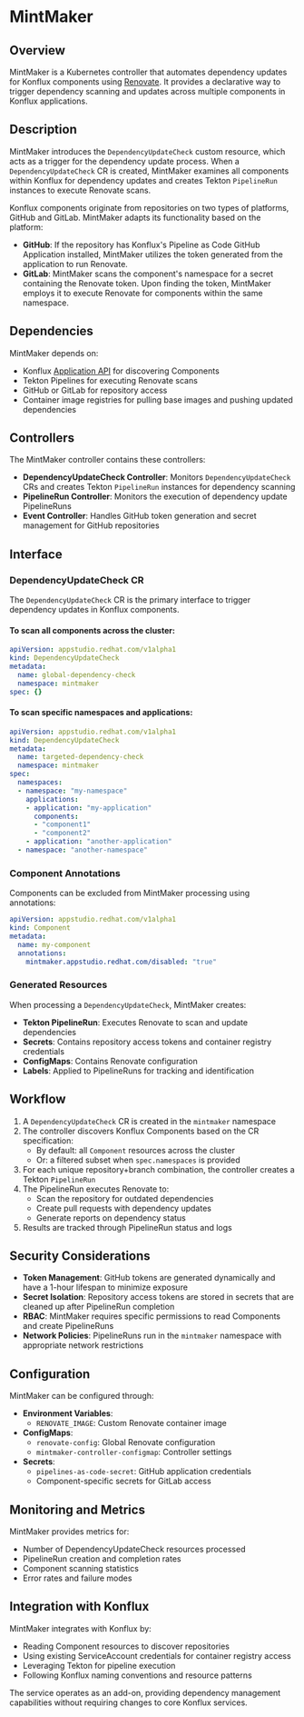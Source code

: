 # MintMaker

## Overview

MintMaker is a Kubernetes controller that automates dependency updates for Konflux components using [Renovate](https://docs.renovatebot.com). It provides a declarative way to trigger dependency scanning and updates across multiple components in Konflux applications.

## Description

MintMaker introduces the `DependencyUpdateCheck` custom resource, which acts as a trigger for the dependency update process. When a `DependencyUpdateCheck` CR is created, MintMaker examines all components within Konflux for dependency updates and creates Tekton `PipelineRun` instances to execute Renovate scans.

Konflux components originate from repositories on two types of platforms, GitHub and GitLab. MintMaker adapts its functionality based on the platform:

* **GitHub**: If the repository has Konflux's Pipeline as Code GitHub Application installed, MintMaker utilizes the token generated from the application to run Renovate.
* **GitLab**: MintMaker scans the component's namespace for a secret containing the Renovate token. Upon finding the token, MintMaker employs it to execute Renovate for components within the same namespace.

## Dependencies

MintMaker depends on:
- Konflux [Application API](https://konflux-ci.dev/docs/reference/kube-apis/application-api/) for discovering Components
- Tekton Pipelines for executing Renovate scans
- GitHub or GitLab for repository access
- Container image registries for pulling base images and pushing updated dependencies

## Controllers

The MintMaker controller contains these controllers:

- **DependencyUpdateCheck Controller**: Monitors `DependencyUpdateCheck` CRs and creates Tekton `PipelineRun` instances for dependency scanning
- **PipelineRun Controller**: Monitors the execution of dependency update PipelineRuns
- **Event Controller**: Handles GitHub token generation and secret management for GitHub repositories

## Interface

### DependencyUpdateCheck CR

The `DependencyUpdateCheck` CR is the primary interface to trigger dependency updates in Konflux components.

#### To scan all components across the cluster:

```yaml
apiVersion: appstudio.redhat.com/v1alpha1
kind: DependencyUpdateCheck
metadata:
  name: global-dependency-check
  namespace: mintmaker
spec: {}
```

#### To scan specific namespaces and applications:

```yaml
apiVersion: appstudio.redhat.com/v1alpha1
kind: DependencyUpdateCheck
metadata:
  name: targeted-dependency-check
  namespace: mintmaker
spec:
  namespaces:
  - namespace: "my-namespace"
    applications:
    - application: "my-application"
      components:
      - "component1"
      - "component2"
    - application: "another-application"
  - namespace: "another-namespace"
```

### Component Annotations

Components can be excluded from MintMaker processing using annotations:

```yaml
apiVersion: appstudio.redhat.com/v1alpha1
kind: Component
metadata:
  name: my-component
  annotations:
    mintmaker.appstudio.redhat.com/disabled: "true"
```

### Generated Resources

When processing a `DependencyUpdateCheck`, MintMaker creates:

- **Tekton PipelineRun**: Executes Renovate to scan and update dependencies
- **Secrets**: Contains repository access tokens and container registry credentials
- **ConfigMaps**: Contains Renovate configuration
- **Labels**: Applied to PipelineRuns for tracking and identification

## Workflow

1. A `DependencyUpdateCheck` CR is created in the `mintmaker` namespace
2. The controller discovers Konflux Components based on the CR specification:
   - By default: all `Component` resources across the cluster
   - Or: a filtered subset when `spec.namespaces` is provided
3. For each unique repository+branch combination, the controller creates a Tekton `PipelineRun`
4. The PipelineRun executes Renovate to:
   - Scan the repository for outdated dependencies
   - Create pull requests with dependency updates
   - Generate reports on dependency status
5. Results are tracked through PipelineRun status and logs

## Security Considerations

- **Token Management**: GitHub tokens are generated dynamically and have a 1-hour lifespan to minimize exposure
- **Secret Isolation**: Repository access tokens are stored in secrets that are cleaned up after PipelineRun completion
- **RBAC**: MintMaker requires specific permissions to read Components and create PipelineRuns
- **Network Policies**: PipelineRuns run in the `mintmaker` namespace with appropriate network restrictions

## Configuration

MintMaker can be configured through:

- **Environment Variables**: 
  - `RENOVATE_IMAGE`: Custom Renovate container image
- **ConfigMaps**: 
  - `renovate-config`: Global Renovate configuration
  - `mintmaker-controller-configmap`: Controller settings
- **Secrets**:
  - `pipelines-as-code-secret`: GitHub application credentials
  - Component-specific secrets for GitLab access

## Monitoring and Metrics

MintMaker provides metrics for:
- Number of DependencyUpdateCheck resources processed
- PipelineRun creation and completion rates
- Component scanning statistics
- Error rates and failure modes

## Integration with Konflux

MintMaker integrates with Konflux by:
- Reading Component resources to discover repositories
- Using existing ServiceAccount credentials for container registry access
- Leveraging Tekton for pipeline execution
- Following Konflux naming conventions and resource patterns

The service operates as an add-on, providing dependency management capabilities without requiring changes to core Konflux services.
